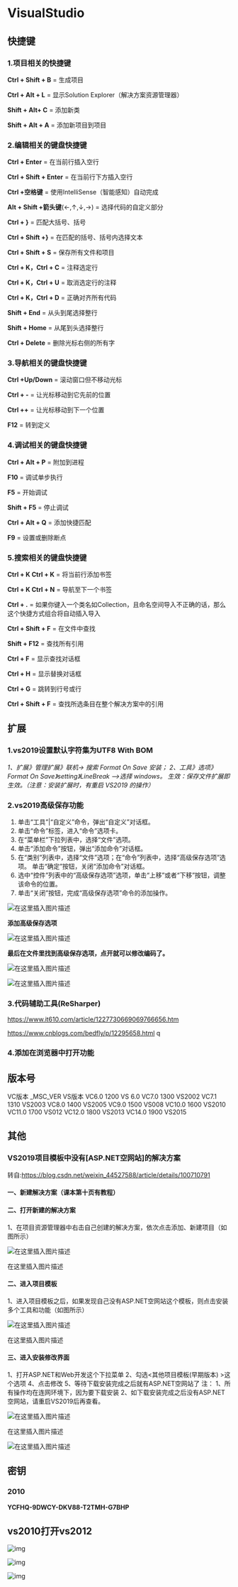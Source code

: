 # VisualStudio

## 快捷键

###  1.**项目相关的快捷键**

**Ctrl + Shift + B** = 生成项目

**Ctrl + Alt + L** = 显示Solution Explorer（解决方案资源管理器）

**Shift + Alt+ C** = 添加新类

**Shift + Alt + A** = 添加新项目到项目

### **2.编辑相关的键盘快捷键**

**Ctrl + Enter** = 在当前行插入空行

**Ctrl + Shift + Enter** = 在当前行下方插入空行

**Ctrl +空格键** = 使用IntelliSense（智能感知）自动完成

**Alt + Shift +箭头键**(←,↑,↓,→) = 选择代码的自定义部分

**Ctrl + }** = 匹配大括号、括号

**Ctrl + Shift +}** = 在匹配的括号、括号内选择文本

**Ctrl + Shift + S** = 保存所有文件和项目

**Ctrl + K，Ctrl + C** = 注释选定行

**Ctrl + K，Ctrl + U** = 取消选定行的注释

**Ctrl + K，Ctrl + D** = 正确对齐所有代码

**Shift + End** = 从头到尾选择整行

**Shift + Home** = 从尾到头选择整行

**Ctrl + Delete** = 删除光标右侧的所有字



### **3.导航相关的键盘快捷键**

**Ctrl +Up/Down** = 滚动窗口但不移动光标

**Ctrl + -** = 让光标移动到它先前的位置

**Ctrl ++** = 让光标移动到下一个位置

**F12** = 转到定义



### **4.调试相关的键盘快捷键**

**Ctrl + Alt + P** = 附加到进程

**F10** = 调试单步执行

**F5** = 开始调试

**Shift + F5** = 停止调试

**Ctrl + Alt + Q** = 添加快捷匹配

**F9** = 设置或删除断点



### **5.搜索相关的键盘快捷键**

**Ctrl + K Ctrl + K** = 将当前行添加书签

**Ctrl + K Ctrl + N** = 导航至下一个书签

**Ctrl + .** = 如果你键入一个类名如Collection<string>，且命名空间导入不正确的话，那么这个快捷方式组合将自动插入导入

**Ctrl + Shift + F** = 在文件中查找

**Shift + F12** = 查找所有引用

**Ctrl + F** = 显示查找对话框

**Ctrl + H** = 显示替换对话框

**Ctrl + G** = 跳转到行号或行

**Ctrl + Shift + F** = 查找所选条目在整个解决方案中的引用

## 扩展

### 1.vs2019设置默认字符集为UTF8 With BOM

 *1、扩展》管理扩展》联机-> 搜索 Format On Save 安装；*
*2、工具》选项》Format On Save》setting》LineBreak -->选择 windows。*
*生效：保存文件扩展即生效。（注意：安装扩展时，有重启 VS2019 的操作）* 

### 2.vs2019高级保存功能

1. 单击“工具”|“自定义”命令，弹出“自定义”对话框。
2. 单击“命令”标签，进入“命令”选项卡。
3. 在“菜单栏”下拉列表中，选择“文件”选项。
4. 单击“添加命令”按钮，弹出“添加命令”对话框。
5. 在“类别”列表中，选择“文件”选项；在“命令”列表中，选择“高级保存选项”选项。 单击“确定”按钮，关闭“添加命令”对话框。
6. 选中“控件”列表中的“高级保存选项”选项，单击“上移”或者“下移”按钮，调整该命令的位置。
7. 单击“关闭”按钮，完成“高级保存选项”命令的添加操作。



 ![在这里插入图片描述](https://pzy-images.oss-cn-hangzhou.aliyuncs.com/img/202205271120542.png) 

 **添加高级保存选项** 

 ![在这里插入图片描述](https://pzy-images.oss-cn-hangzhou.aliyuncs.com/img/202205271120554.png) 

 **最后在文件里找到高级保存选项，点开就可以修改编码了。** 

 ![在这里插入图片描述](https://pzy-images.oss-cn-hangzhou.aliyuncs.com/img/202205271120559.png) 

 ![在这里插入图片描述](https://pzy-images.oss-cn-hangzhou.aliyuncs.com/img/202205271120520.png) 



### 3.代码辅助工具(ReSharper)

https://www.it610.com/article/1227730669069766656.htm

https://www.cnblogs.com/bedfly/p/12295658.html q	

### 4.添加在浏览器中打开功能



## 版本号

 VC版本 _MSC_VER VS版本
VC6.0 1200 VS 6.0
VC7.0 1300 VS2002
VC7.1 1310 VS2003
VC8.0 1400 VS2005
VC9.0 1500 VS008
VC10.0 1600 VS2010
VC11.0 1700 VS012
VC12.0 1800 VS2013
VC14.0 1900 VS2015 



## 其他

### VS2019项目模板中没有[ASP.NET空网站]的解决方案

转自:https://blog.csdn.net/weixin_44527588/article/details/100710791



#### 一、新建解决方案（课本第十页有教程）

#### 二、打开新建的解决方案

1、在项目资源管理器中右击自己创建的解决方案，依次点击添加、新建项目（如图所示）

![在这里插入图片描述](https://pzy-images.oss-cn-hangzhou.aliyuncs.com/img/202205271120557.png)

在这里插入图片描述



#### 二、进入项目模板

1、进入项目模板之后，如果发现自己没有ASP.NET空网站这个模板，则点击安装多个工具和功能（如图所示）

![在这里插入图片描述](https://pzy-images.oss-cn-hangzhou.aliyuncs.com/img/202205271120566.png)

在这里插入图片描述



#### 三、进入安装修改界面

1、打开ASP.NET和Web开发这个下拉菜单
2、勾选<其他项目模板(早期版本) >这个选项
4、点击修改
5、等待下载安装完成之后就有ASP.NET空网站了
注：
1、所有操作均在连网环境下，因为要下载安装
2、如下载安装完成之后没有ASP.NET空网站，请重启VS2019后再查看。

![在这里插入图片描述](https://pzy-images.oss-cn-hangzhou.aliyuncs.com/img/202205271121027.png)

在这里插入图片描述





![在这里插入图片描述](https://pzy-images.oss-cn-hangzhou.aliyuncs.com/img/202205271120997.png)

## 密钥

### 2010  

 **YCFHQ-9DWCY-DKV88-T2TMH-G7BHP**



## vs2010打开vs2012

![img](https://pzy-images.oss-cn-hangzhou.aliyuncs.com/img/202205271121734.jpeg)

![img](https://pzy-images.oss-cn-hangzhou.aliyuncs.com/img/202205271121864.jpeg) 

![img](https://pzy-images.oss-cn-hangzhou.aliyuncs.com/img/202205271121712.jpeg)